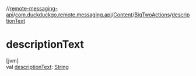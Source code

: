 //[remote-messaging-api](../../../../index.md)/[com.duckduckgo.remote.messaging.api](../../index.md)/[Content](../index.md)/[BigTwoActions](index.md)/[descriptionText](description-text.md)

# descriptionText

[jvm]\
val [descriptionText](description-text.md): [String](https://kotlinlang.org/api/latest/jvm/stdlib/kotlin/-string/index.html)
